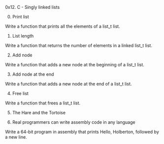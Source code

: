 0x12. C - Singly linked lists

0. Print list

Write a function that prints all the elements of a list_t list.

1. List length

Write a function that returns the number of elements in a linked list_t list.

2. Add node

Write a function that adds a new node at the beginning of a list_t list.

3. Add node at the end

Write a function that adds a new node at the end of a list_t list.

4. Free list

Write a function that frees a list_t list.

5. The Hare and the Tortoise

6. Real programmers can write assembly code in any language

Write a 64-bit program in assembly that prints Hello, Holberton, followed by a new line.
